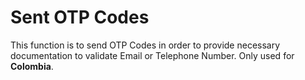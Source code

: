 # Sent OTP Codes

This function is to send OTP Codes in order to provide necessary documentation to validate Email or Telephone Number. Only used for **Colombia**.

